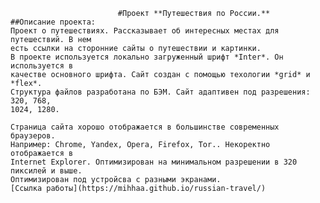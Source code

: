                             #Проект **Путешествия по России.**
    ##Описание проекта:
    Проект о путешествиях. Рассказывает об интересных местах для путешествий. В нем
    есть ссылки на сторонние сайты о путешествии и картинки.
    В проекте используется локально загруженный шрифт *Inter*. Он используется в 
    качестве основного шрифта. Сайт создан с помощью техологии *grid* и *flex*.
    Структура файлов разработана по БЭМ. Сайт адаптивен под разрешения: 320, 768,
    1024, 1280.

    Страница сайта хорошо отображается в большинстве современных браузеров. 
    Например: Chrome, Yandex, Opera, Firefox, Tor.. Некоректно отображается в 
    Internet Explorer. Оптимизирован на минимальном разрешении в 320 пиксилей и выше.
    Оптимизирован под устройсва с разными экранами.
    [Ссылка работы](https://mihhaa.github.io/russian-travel/)